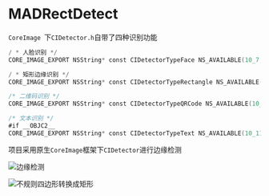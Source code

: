 # MADRectDetect

`CoreImage `下`CIDetector.h`自带了四种识别功能
```swift
/ * 人脸识别 */
CORE_IMAGE_EXPORT NSString* const CIDetectorTypeFace NS_AVAILABLE(10_7, 5_0);

/ * 矩形边缘识别 */
CORE_IMAGE_EXPORT NSString* const CIDetectorTypeRectangle NS_AVAILABLE(10_10, 8_0);

/* 二维码识别 */
CORE_IMAGE_EXPORT NSString* const CIDetectorTypeQRCode NS_AVAILABLE(10_10, 8_0);

/* 文本识别 */
#if __OBJC2__
CORE_IMAGE_EXPORT NSString* const CIDetectorTypeText NS_AVAILABLE(10_11, 9_0);
```

项目采用原生`CoreImage`框架下`CIDetector`进行边缘检测

![边缘检测](https://github.com/madaoCN/MADRectDetect/blob/master/pic_1.PNG)

![不规则四边形转换成矩形](https://github.com/madaoCN/MADRectDetect/blob/master/pic_2.PNG)
